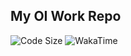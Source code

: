 ## My OI Work Repo

![Code Size](https://img.shields.io/github/languages/code-size/zhangtianli2006/work?style=for-the-badge)
![WakaTime](https://wakatime.com/badge/github/zhangtianli2006/work.svg?style=for-the-badge)